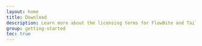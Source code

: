 ```yaml
---
layout: home
title: Download
description: Learn more about the licensing terms for FlowBite and Tailwind CSS
group: getting-started
toc: true
---
```

